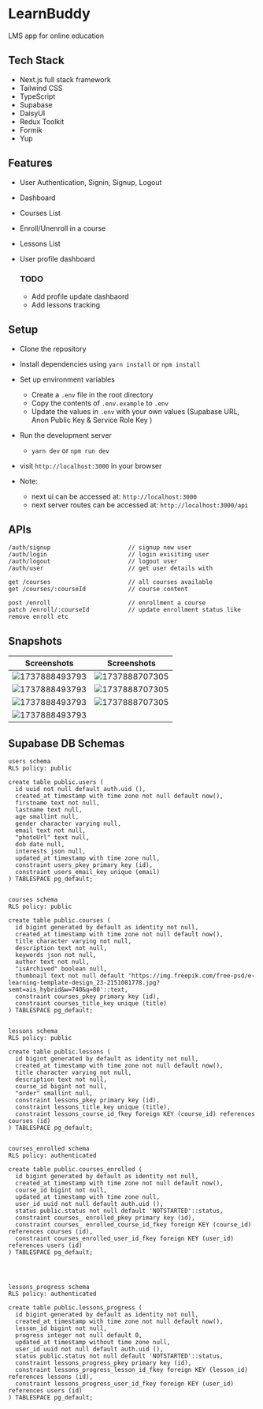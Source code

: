 # LearnBuddy
LMS app for online education

## Tech Stack
- Next.js full stack framework
- Tailwind CSS
- TypeScript
- Supabase
- DaisyUI
- Redux Toolkit
- Formik
- Yup


## Features
- User Authentication, Signin, Signup, Logout
- Dashboard
- Courses List
- Enroll/Unenroll in a course
- Lessons List
- User profile dashboard

  ### TODO
  - Add profile update dashbaord
  - Add lessons tracking


## Setup

- Clone the repository
- Install dependencies using `yarn install` or `npm install`
- Set up environment variables
  - Create a `.env` file in the root directory
  - Copy the contents of `.env.example` to `.env`
  - Update the values in `.env` with your own values (Supabase URL, Anon Public Key & Service Role Key )

- Run the development server
  - `yarn dev` or `npm run dev`

- visit `http://localhost:3000` in your browser

- Note: 
  - next ui can be accessed at: `http://localhost:3000`
  - next server routes can be accessed at: `http://localhost:3000/api`



## APIs 
```
/auth/signup                      // signup new user
/auth/login                       // login exisiting user
/auth/logout                      // logout user
/auth/user                        // get user details with 

get /courses                      // all courses available
get /courses/:courseId            // course content

post /enroll                      // enrollment a course
patch /enroll/:courseId           // update enrollment status like remove enroll etc

```
## Snapshots

| Screenshots                                    |Screenshots                                   |
| ---------------------------------------------- | ---------------------------------------------- |
| ![1737888493793](/public/images/readme/Screenshot%202025-09-03%20at%204.51.47 AM.png) | ![1737888707305](/public/images/readme/Screenshot%202025-09-03%20at%204.52.03 AM.png) |
| ![1737888493793](/public/images/readme/Screenshot%202025-09-03%20at%204.52.15 AM.png) | ![1737888707305](/public/images/readme/Screenshot%202025-09-03%20at%204.52.33 AM.png) |
| ![1737888493793](/public/images/readme/Screenshot%202025-09-03%20at%204.52.40 AM.png) | ![1737888707305](/public/images/readme/Screenshot%202025-09-03%20at%204.52.51 AM.png) |
| ![1737888493793](/public/images/readme/Screenshot%202025-09-03%20at%204.52.54 AM.png) |




## Supabase DB Schemas


```
users schema 
RLS policy: public

create table public.users (
  id uuid not null default auth.uid (),
  created_at timestamp with time zone not null default now(),
  firstname text not null,
  lastname text null,
  age smallint null,
  gender character varying null,
  email text not null,
  "photoUrl" text null,
  dob date null,
  interests json null,
  updated_at timestamp with time zone null,
  constraint users_pkey primary key (id),
  constraint users_email_key unique (email)
) TABLESPACE pg_default;


courses schema 
RLS policy: public

create table public.courses (
  id bigint generated by default as identity not null,
  created_at timestamp with time zone not null default now(),
  title character varying not null,
  description text not null,
  keywords json not null,
  author text not null,
  "isArchived" boolean null,
  thumbnail text not null default 'https://img.freepik.com/free-psd/e-learning-template-design_23-2151081778.jpg?semt=ais_hybrid&w=740&q=80'::text,
  constraint courses_pkey primary key (id),
  constraint courses_title_key unique (title)
) TABLESPACE pg_default;


lessons schema 
RLS policy: public

create table public.lessons (
  id bigint generated by default as identity not null,
  created_at timestamp with time zone not null default now(),
  title character varying not null,
  description text not null,
  course_id bigint not null,
  "order" smallint null,
  constraint lessons_pkey primary key (id),
  constraint lessons_title_key unique (title),
  constraint lessons_course_id_fkey foreign KEY (course_id) references courses (id)
) TABLESPACE pg_default;


courses_enrolled schema 
RLS policy: authenticated

create table public.courses_enrolled (
  id bigint generated by default as identity not null,
  created_at timestamp with time zone not null default now(),
  course_id bigint not null,
  updated_at timestamp with time zone null,
  user_id uuid not null default auth.uid (),
  status public.status not null default 'NOTSTARTED'::status,
  constraint courses_ enrolled_pkey primary key (id),
  constraint courses_ enrolled_course_id_fkey foreign KEY (course_id) references courses (id),
  constraint courses_enrolled_user_id_fkey foreign KEY (user_id) references users (id)
) TABLESPACE pg_default;




lessons_progress schema
RLS policy: authenticated

create table public.lessons_progress (
  id bigint generated by default as identity not null,
  created_at timestamp with time zone not null default now(),
  lesson_id bigint not null,
  progress integer not null default 0,
  updated_at timestamp without time zone null,
  user_id uuid not null default auth.uid (),
  status public.status not null default 'NOTSTARTED'::status,
  constraint lessons_progress_pkey primary key (id),
  constraint lessons_progress_lesson_id_fkey foreign KEY (lesson_id) references lessons (id),
  constraint lessons_progress_user_id_fkey foreign KEY (user_id) references users (id)
) TABLESPACE pg_default;

```